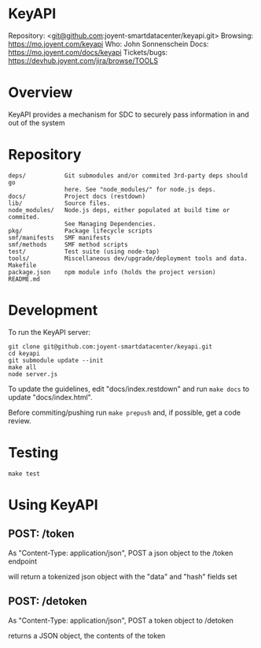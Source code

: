 <!--
    This Source Code Form is subject to the terms of the Mozilla Public
    License, v. 2.0. If a copy of the MPL was not distributed with this
    file, You can obtain one at http://mozilla.org/MPL/2.0/.
-->

<!--
    Copyright (c) 2014, Joyent, Inc.
-->

# KeyAPI

Repository: <git@github.com:joyent-smartdatacenter/keyapi.git>
Browsing: <https://mo.joyent.com/keyapi>
Who: John Sonnenschein
Docs: <https://mo.joyent.com/docs/keyapi>
Tickets/bugs: <https://devhub.joyent.com/jira/browse/TOOLS>


# Overview

KeyAPI provides a mechanism for SDC to securely pass information in and out
of the system 

# Repository

    deps/           Git submodules and/or commited 3rd-party deps should go
                    here. See "node_modules/" for node.js deps.
    docs/           Project docs (restdown)
    lib/            Source files.
    node_modules/   Node.js deps, either populated at build time or commited.
                    See Managing Dependencies.
    pkg/            Package lifecycle scripts
    smf/manifests   SMF manifests
    smf/methods     SMF method scripts
    test/           Test suite (using node-tap)
    tools/          Miscellaneous dev/upgrade/deployment tools and data.
    Makefile
    package.json    npm module info (holds the project version)
    README.md


# Development

To run the KeyAPI server:

    git clone git@github.com:joyent-smartdatacenter/keyapi.git
    cd keyapi
    git submodule update --init
    make all
    node server.js

To update the guidelines, edit "docs/index.restdown" and run `make docs`
to update "docs/index.html".

Before commiting/pushing run `make prepush` and, if possible, get a code
review.



# Testing

    make test

# Using KeyAPI

## POST: /token

As "Content-Type: application/json", POST a json object to the /token endpoint

will return a tokenized json object with the "data" and "hash" fields set

## POST: /detoken

As "Content-Type: application/json", POST a token object to /detoken

returns a JSON object, the contents of the token
